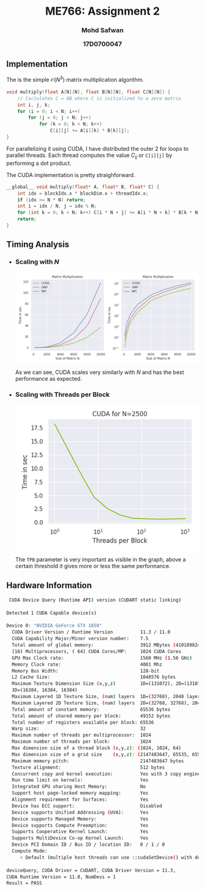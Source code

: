<center>

<h1> ME766: Assignment 2

<h3>Mohd Safwan

17D0700047
</center>

## Implementation
The is the simple $\mathcal{O}(N^3)$ matrix multiplication algorithm.

```C++
void multiply(float A[N][N], float B[N][N], float C[N][N]) {
    // Caclulates C = AB where C is initialized to a zero matrix
    int i, j, k;
    for (i = 0; i < N; i++)
        for (j = 0; j < N; j++)
            for (k = 0; k < N; k++)
                C[i][j] += A[i][k] * B[k][j];
}
```

For parallelizing it using CUDA, I have distributed the outer 2 for loops to parallel threads. Each thread computes the value $C_{ij}$ or ```C[i][j]``` by performing a dot product.

The CUDA implementation is pretty straighforward.

```C
__global__ void multiply(float* A, float* B, float* C) {
    int idx = blockIdx.x * blockDim.x + threadIdx.x;
    if (idx >= N * N) return;
    int i = idx / N, j = idx % N;
    for (int k = 0; k < N; k++) C[i * N + j] += A[i * N + k] * B[k * N + j];
    return;
}
```

## Timing Analysis

- ### Scaling with $N$
    <div align='center'>
    <img src="1.png" align="center"/>
    </div>

    As we can see, CUDA scales very similarly with $N$ and has the best performance as expected.

- ### Scaling with Threads per Block

    <div align='center'>
    <img src="2.png" align='center'/>
    </div>

    The ```TPB``` parameter is very important as visible in the graph, above a certain threshold it gives more or less the same performance.

## Hardware Information

```bash
 CUDA Device Query (Runtime API) version (CUDART static linking)

Detected 1 CUDA Capable device(s)

Device 0: "NVIDIA GeForce GTX 1650"
  CUDA Driver Version / Runtime Version          11.3 / 11.0
  CUDA Capability Major/Minor version number:    7.5
  Total amount of global memory:                 3912 MBytes (4101898240 bytes)
  (16) Multiprocessors, ( 64) CUDA Cores/MP:     1024 CUDA Cores
  GPU Max Clock rate:                            1560 MHz (1.56 GHz)
  Memory Clock rate:                             4001 Mhz
  Memory Bus Width:                              128-bit
  L2 Cache Size:                                 1048576 bytes
  Maximum Texture Dimension Size (x,y,z)         1D=(131072), 2D=(131072, 65536), 
  3D=(16384, 16384, 16384)
  Maximum Layered 1D Texture Size, (num) layers  1D=(32768), 2048 layers
  Maximum Layered 2D Texture Size, (num) layers  2D=(32768, 32768), 2048 layers
  Total amount of constant memory:               65536 bytes
  Total amount of shared memory per block:       49152 bytes
  Total number of registers available per block: 65536
  Warp size:                                     32
  Maximum number of threads per multiprocessor:  1024
  Maximum number of threads per block:           1024
  Max dimension size of a thread block (x,y,z): (1024, 1024, 64)
  Max dimension size of a grid size    (x,y,z): (2147483647, 65535, 65535)
  Maximum memory pitch:                          2147483647 bytes
  Texture alignment:                             512 bytes
  Concurrent copy and kernel execution:          Yes with 3 copy engine(s)
  Run time limit on kernels:                     Yes
  Integrated GPU sharing Host Memory:            No
  Support host page-locked memory mapping:       Yes
  Alignment requirement for Surfaces:            Yes
  Device has ECC support:                        Disabled
  Device supports Unified Addressing (UVA):      Yes
  Device supports Managed Memory:                Yes
  Device supports Compute Preemption:            Yes
  Supports Cooperative Kernel Launch:            Yes
  Supports MultiDevice Co-op Kernel Launch:      Yes
  Device PCI Domain ID / Bus ID / location ID:   0 / 1 / 0
  Compute Mode:
     < Default (multiple host threads can use ::cudaSetDevice() with device simultaneously) >

deviceQuery, CUDA Driver = CUDART, CUDA Driver Version = 11.3, 
CUDA Runtime Version = 11.0, NumDevs = 1
Result = PASS
```
